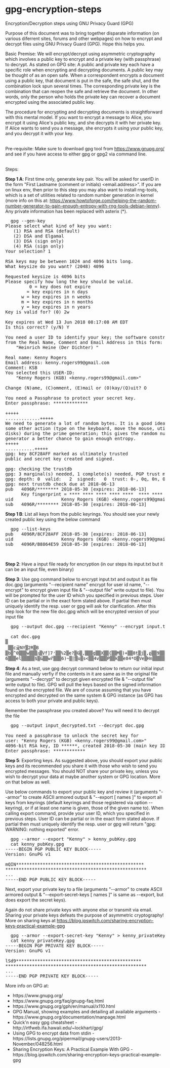# gpg-encryption-steps
Encryption/Decryption steps using GNU Privacy Guard (GPG)

Purpose of this document was to bring together disparate information (on various diferrent sites, forums and other webpages) on how to encrypt and decrypt files using GNU Privacy Guard (GPG). Hope this helps you.<br/>

Basic Premise:
We will encrypt/decrypt using asymmetric cryptography which involves a public key to encrypt and a private key (with passphrase) to decrypt. 
As stated on GPG site: A public and private key each have a specific role when encrypting and decrypting documents. A public key may be thought of as an open safe. When a correspondent encrypts a document using a public key, that document is put in the safe, the safe shut, and the combination lock spun several times. The corresponding private key is the combination that can reopen the safe and retrieve the document. In other words, only the person who holds the private key can recover a document encrypted using the associated public key.

The procedure for encrypting and decrypting documents is straightforward with this mental model. If you want to encrypt a message to Alice, you encrypt it using Alice's public key, and she decrypts it with her private key. If Alice wants to send you a message, she encrypts it using your public key, and you decrypt it with your key.

<br/>Pre-requisite:
Make sure to download gpg tool from https://www.gnupg.org/ and see if you have access to either gpg or gpg2 via command line.

<br/>Steps:<br/>

<b>Step 1 A</b>: First time only, generate key pair. You will be asked for userID in the form "First Lastname (comment or initials) <email.address>".
If you are on linux env, then prior to this step you may also want to install rng-tools, which is a set of utilities related to random number generation in kernel (more info on this at: https://www.howtoforge.com/helping-the-random-number-generator-to-gain-enough-entropy-with-rng-tools-debian-lenny). Any private information has been replaced with asterix (*).
<pre>
  gpg --gen-key
Please select what kind of key you want:
   (1) RSA and RSA (default)
   (2) DSA and Elgamal
   (3) DSA (sign only)
   (4) RSA (sign only)
Your selection? 1

RSA keys may be between 1024 and 4096 bits long.
What keysize do you want? (2048) 4096

Requested keysize is 4096 bits
Please specify how long the key should be valid.
         0 = key does not expire
      <n>  = key expires in n days
      <n>w = key expires in n weeks
      <n>m = key expires in n months
      <n>y = key expires in n years
Key is valid for? (0) 2w

Key expires at Wed 13 Jun 2018 08:17:08 AM EDT
Is this correct? (y/N) Y

You need a user ID to identify your key; the software constructs the user ID
from the Real Name, Comment and Email Address in this form:
    "Heinrich Heine (Der Dichter) <heinrichh@duesseldorf.de>"

Real name: Kenny Rogers
Email address: kenny.rogers99@gmail.com
Comment: KSB
You selected this USER-ID:
    "Kenny Rogers (KGB) &lt;kenny.rogers99@gmail.com&gt;"

Change (N)ame, (C)omment, (E)mail or (O)kay/(Q)uit? O

You need a Passphrase to protect your secret key.
Enter passphrase: *************

+++++
.............+++++
We need to generate a lot of random bytes. It is a good idea to perform
some other action (type on the keyboard, move the mouse, utilize the
disks) during the prime generation; this gives the random number
generator a better chance to gain enough entropy.
+++++
...........+++++
gpg: key 8CF28AFF marked as ultimately trusted
public and secret key created and signed.

gpg: checking the trustdb
gpg: 3 marginal(s) needed, 1 complete(s) needed, PGP trust model
gpg: depth: 0  valid:   2  signed:   0  trust: 0-, 0q, 0n, 0m, 0f, 2u
gpg: next trustdb check due at 2018-06-13
pub   4096R/******** 2018-05-30 [expires: 2018-06-13]
      Key fingerprint = **** **** **** **** ****  **** **** **** **** ****
uid                  Kenny Rogers (KGB) &lt;kenny.rogers99@gmail.com&gt;
sub   4096R/******** 2018-05-30 [expires: 2018-06-13]
</pre>

<b>Step 1 B</b>: List all keys from the public keyrings. You should see your newly created public key using the below command
<pre>
  gpg --list-keys 
pub   4096R/8CF28AFF 2018-05-30 [expires: 2018-06-13]
uid                  Kenny Rogers (KGB) &lt;kenny.rogers99@gmail.com&gt;
sub   4096R/B8864E59 2018-05-30 [expires: 2018-06-13]
  
  
</pre>

<b>Step 2</b>: Have a input file ready for encryption (in our steps its input.txt but it can be an input file, even binary)

<b>Step 3</b>: Use gpg command below to encrypt input.txt and output it as file doc.gpg (arguments "--recipient name"
 encrypt for user id name, "--encrypt" to encrypt given input file & "--output file" write output to file). You will be prompted for the user ID which you specified in previous steps. User ID can be partial or in the exact form stated above. If partial then must uniquely identify the resp. user or gpg will ask for clarification.
After this step look for the new file doc.gpg which will be encrypted version of your input file
<pre>
  gpg --output doc.gpg --recipient "Kenny" --encrypt input.txt 
  
  cat doc.gpg
▒
 ▒▒c긆NY▒2R▒B
▒b▒^0▒▒▒w▒▒▒ӆ▒Vf]7ʴ▒▒%2▒e?▒G▒,▒▒▒g▒▒X▒▒{▒▒M▒)+▒▒8t▒j▒,ϱ▒▒9▒▒▒
6▒▒▒el▒▒▒▒▒$▒&▒▒wȑ▒▒▒6)~▒▒͗▒u▒s<▒▒4v▒ֲ▒▒P▒▒k▒▒e84*O▒Ve▒Hn▒▒▒▒▒▒.▒j▒▒o▒<}▒▒ݝ0%▒'U▒▒▒▒вc\l▒▒GGF▒▒▒▒▒▒▒▒▒▒▒▒
</pre>

<b>Step 4</b>: As a test, use gpg decrypt command below to return our initial input file and manually verfiy if the contents in it are same as in the original file (arguments "--decrypt" to decrypt given encrypted file & "--output file" write output to file). GPG will pull the keys based on the signed information found on the encrypted file. We are of course assuming that you have encrypted and decrypted on the same system & GPG instance (as GPG has access to both your private and public keys).

Remember the passphrase you created above? You will need it to decrypt the file
<pre>
  gpg --output input_decrypted.txt --decrypt doc.gpg
  
You need a passphrase to unlock the secret key for
user: "Kenny Rogers (KGB) &lt;kenny.rogers99@gmail.com&gt;"
4096-bit RSA key, ID ******, created 2018-05-30 (main key ID ******)
Enter passphrase: ************
</pre>
  
<b>Step 5</b>: Exporting keys. As suggested above, you should export your public keys and its recommended you share it with those who wish to send you encrypted messages. You should NOT share your private key, unless you wish to decrypt your data at maybe another system or GPG location. More on that below as well.

Use below commands to export your public key and review it (arguments "--armor" to create ASCII armored output & "--export [ names ]"
to export all keys from keyrings (default keyrings and those registered via option --keyring), or if at least one name is given, those of the given name to). When calling export command, provide your user ID, which you specified in previous steps. User ID can be partial or in the exact form stated above. If partial then must uniquely identify the resp. user or gpg will return "gpg: WARNING: nothing exported" error.
<pre>
  gpg --armor --export "Kenny" > kenny_pubKey.gpg
  cat kenny_pubKey.gpg 
-----BEGIN PGP PUBLIC KEY BLOCK-----
Version: GnuPG v1

mQIN************************************************
*****************************************************
...
-----END PGP PUBLIC KEY BLOCK-----
</pre>

Next, export your private key to a file (arguments "--armor" to create ASCII armored output & "--export-secret-keys [ names ]" is same as --export, but does export the secret keys).

Again do not share private keys with anyone else or transmit via email. Sharing your private keys defeats the purpose of asymmetric cryptography! More on sharing keys at https://blog.ipswitch.com/sharing-encryption-keys-practical-example-gpg
<pre>
  gpg --armor --export-secret-key "Kenny" > kenny_privateKey.gpg
  cat kenny_privateKey.gpg
-----BEGIN PGP PRIVATE KEY BLOCK-----
Version: GnuPG v1

lSd9***********************************************
*****************************************************
...
-----END PGP PRIVATE KEY BLOCK-----
</pre>

More info on GPG at: 
<ul>
<li>https://www.gnupg.org/</li>
<li>https://www.gnupg.org/faq/gnupg-faq.html</li>
<li>https://www.gnupg.org/gph/en/manual/x110.html</li>
<li>GPG Manual, showing examples and detailing all available arguments - https://www.gnupg.org/documentation/manpage.html</li>
<li>Quick'n easy gpg cheatsheet - http://irtfweb.ifa.hawaii.edu/~lockhart/gpg/</li>
<li>Using GPG to encrypt data from stdin - https://lists.gnupg.org/pipermail/gnupg-users/2013-November/048256.html</li>
<li>Sharing Encryption Keys: A Practical Example With GPG - https://blog.ipswitch.com/sharing-encryption-keys-practical-example-gpg</li>
</ul>
